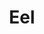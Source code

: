 ---
templateKey: blog-post
featuredpost: false
featuredimage: /assets/Eel.png
title: Eel
description: Fish|Pole
testfield: 296
---